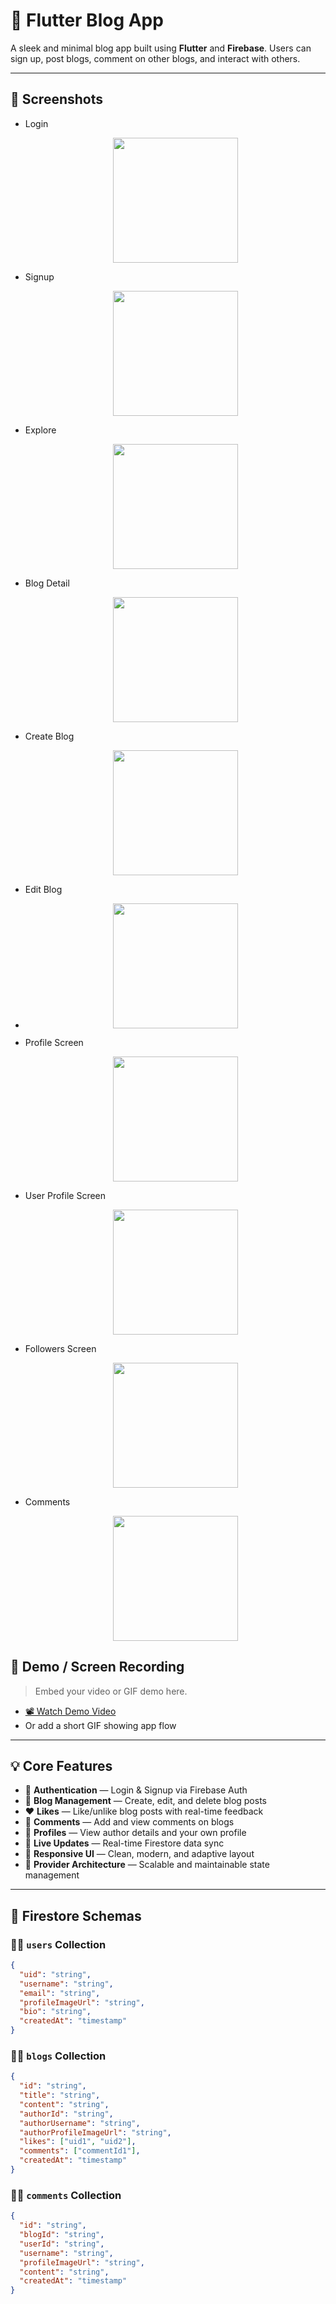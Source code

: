 # 📝 Flutter Blog App

A sleek and minimal blog app built using **Flutter** and **Firebase**. Users can sign up, post blogs, comment on other blogs, and interact with others.

---

## 📸 Screenshots


- Login
  <p align="center">
  <img src="screenshots/login.jpeg" width="200" />
  </p>
- Signup
  <p align="center">
  <img src="screenshots/signup.jpeg" width="200" />
  </p>
- Explore
  <p align="center">
  <img src="screenshots/explore.jpeg" width="200" />
  </p>
- Blog Detail
  <p align="center">
  <img src="screenshots/blog_detail.jpeg" width="200" />
  </p>
- Create Blog
  <p align="center">
  <img src="screenshots/create.jpeg" width="200" />
  </p>
- Edit Blog
- <p align="center">
  <img src="screenshots/edit.jpeg" width="200" />
  </p>
- Profile Screen
  <p align="center">
  <img src="screenshots/profile.jpeg" width="200" />
  </p>
- User Profile Screen
  <p align="center">
  <img src="screenshots/user_profile.jpeg" width="200" />
  </p>
- Followers Screen
  <p align="center">
  <img src="screenshots/followers.jpeg" width="200" />
  </p>
- Comments
  <p align="center">
  <img src="screenshots/comments.jpeg" width="200" />
  </p>


## 🎥 Demo / Screen Recording

> Embed your video or GIF demo here.

- [📽️ Watch Demo Video](#)  
- Or add a short GIF showing app flow

---

## 💡 Core Features

- 🔐 **Authentication** — Login & Signup via Firebase Auth  
- 📝 **Blog Management** — Create, edit, and delete blog posts  
- ❤️ **Likes** — Like/unlike blog posts with real-time feedback  
- 💬 **Comments** — Add and view comments on blogs  
- 👤 **Profiles** — View author details and your own profile  
- 🔄 **Live Updates** — Real-time Firestore data sync  
- 🎨 **Responsive UI** — Clean, modern, and adaptive layout  
- 🧩 **Provider Architecture** — Scalable and maintainable state management  

---

## 🧾 Firestore Schemas

### 🧑‍💼 `users` Collection

```json
{
  "uid": "string",
  "username": "string",
  "email": "string",
  "profileImageUrl": "string",
  "bio": "string",
  "createdAt": "timestamp"
}
```

### 🧑‍💼 `blogs` Collection

```json
{
  "id": "string",
  "title": "string",
  "content": "string",
  "authorId": "string",
  "authorUsername": "string",
  "authorProfileImageUrl": "string",
  "likes": ["uid1", "uid2"],
  "comments": ["commentId1"],
  "createdAt": "timestamp"
}
```

### 🧑‍💼 `comments` Collection

```json
{
  "id": "string",
  "blogId": "string",
  "userId": "string",
  "username": "string",
  "profileImageUrl": "string",
  "content": "string",
  "createdAt": "timestamp"
}
```

